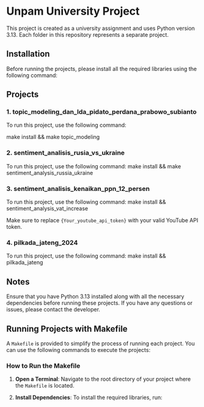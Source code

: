 # Unpam University Project

This project is created as a university assignment and uses Python version 3.13. Each folder in this repository represents a separate project.

## Installation

Before running the projects, please install all the required libraries using the following command:


## Projects

### 1. topic_modeling_dan_lda_pidato_perdana_prabowo_subianto

To run this project, use the following command:

   make install && make topic_modeling


### 2. sentiment_analisis_rusia_vs_ukraine

To run this project, use the following command:
    make install && make sentiment_analysis_russia_ukraine

### 3. sentiment_analisis_kenaikan_ppn_12_persen

To run this project, use the following command:
    make install && sentiment_analysis_vat_increase

Make sure to replace `{Your_youtube_api_token}` with your valid YouTube API token.

### 4. pilkada_jateng_2024

To run this project, use the following command:
    make install && pilkada_jateng

## Notes

Ensure that you have Python 3.13 installed along with all the necessary dependencies before running these projects. If you have any questions or issues, please contact the developer.


## Running Projects with Makefile

A `Makefile` is provided to simplify the process of running each project. You can use the following commands to execute the projects:

### How to Run the Makefile

1. **Open a Terminal**: Navigate to the root directory of your project where the `Makefile` is located.

2. **Install Dependencies**: To install the required libraries, run:
